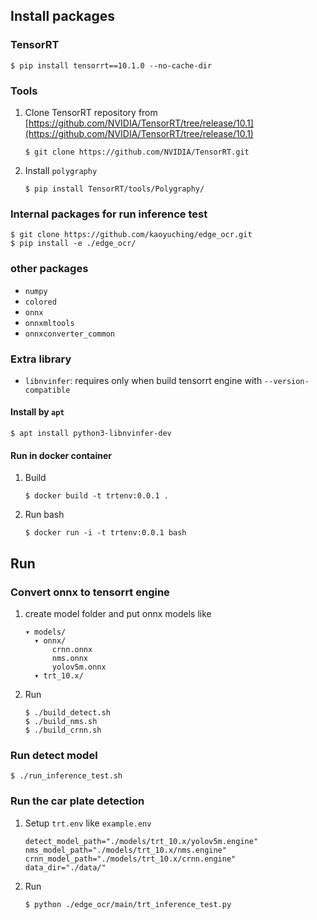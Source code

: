 ## Install packages

### TensorRT

```
$ pip install tensorrt==10.1.0 --no-cache-dir
```

### Tools

1. Clone TensorRT repository from [https://github.com/NVIDIA/TensorRT/tree/release/10.1](https://github.com/NVIDIA/TensorRT/tree/release/10.1)

    ```
    $ git clone https://github.com/NVIDIA/TensorRT.git
    ```

2. Install `polygraphy`

    ```
    $ pip install TensorRT/tools/Polygraphy/
    ```

### Internal packages for run inference test

```
$ git clone https://github.com/kaoyuching/edge_ocr.git
$ pip install -e ./edge_ocr/
```


### other packages

- `numpy`
- `colored`
- `onnx`
- `onnxmltools`
- `onnxconverter_common`


### Extra library 

- `libnvinfer`: requires only when build tensorrt engine with `--version-compatible`

#### Install by `apt`

```
$ apt install python3-libnvinfer-dev
```

#### Run in docker container

1. Build 

    ```
    $ docker build -t trtenv:0.0.1 .
    ```

2. Run bash

    ```
    $ docker run -i -t trtenv:0.0.1 bash
    ```

## Run

### Convert onnx to tensorrt engine

1. create model folder and put onnx models like

    ```
    ▾ models/
      ▾ onnx/
          crnn.onnx
          nms.onnx
          yolov5m.onnx
      ▾ trt_10.x/
    ```

2. Run
    ```
    $ ./build_detect.sh
    $ ./build_nms.sh
    $ ./build_crnn.sh
    ```


### Run detect model

```
$ ./run_inference_test.sh
```

### Run the car plate detection


1. Setup `trt.env` like `example.env`

    ```
    detect_model_path="./models/trt_10.x/yolov5m.engine"
    nms_model_path="./models/trt_10.x/nms.engine"
    crnn_model_path="./models/trt_10.x/crnn.engine"
    data_dir="./data/"
    ```

2. Run

    ```
    $ python ./edge_ocr/main/trt_inference_test.py
    ```
